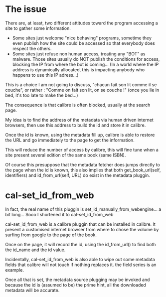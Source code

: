 # The issue

There are, at least, two different attitudes toward the program accessing a site to gather some information.
- Some sites just welcome "nice behaving" programs, sometime they even publish how the site could be accessed so that everybody does respect the others.
- Some sites just refuse non human access, treating any "BOT" as malware. Those sites usually do NOT publish the conditions for access, blocking the IP from where the bot is coming... (In a world where the IP address is dynamically allocated, this is impacting anybody who happens to use this IP adress...)

This is a choice I am not going to discuss, "chacun fait son lit comme il se couche", or rather : "Comme on fait son lit, on se couche !" (once you lie in bed, it's too late to make the bed...)

The consequence is that calibre is often blocked, usually at the search page.

My idea is to find the address of the metadata via human driven internet browsers, then use this address to build the id and store it in calibre.

Once the id is known, using the metadata fill up, calibre is able to restore the URL and go immediately to the page to get the information.

This will reduce the number of access by calibre, this will fine tune when a site present several edition of the same book (same ISBN).

Of course this presuppose that the metadata fetcher does jumps directly to the page when the id is known, this also implies that both get_book_url(self, identifiers) and id_from_url(self, URL) do exist in the metadata pluggin.

# cal-set_id_from_web

In fact, the real name of this pluggin is set_id_manually_from_webengine... a bit long... Sooo I shortened it to cal-set_id_from_web

cal-set_id_from_web is a calibre pluggin that can be installed in calibre. It present a customised internet browser from where to chose the volume by surfing from google to the page of the book.

Once on the page, it will record the id, using the id_from_url() to find both the id_name and the id value.

Incidentally, cal-set_id_from_web is also able to wipe out some metadata fields that calibre will not touch if nothing replaces it. the field series is an example.

Once all that is set, the metadata source plugging may be invoked and because the id is (assumed to be) the prime hint, all the downloaded
metadata will be accurate.
